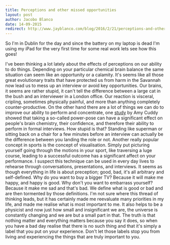 ```yaml
--- 
title: Perceptions and other missed opportunities
layout: post
author: Jacobo Blanco
date: 14-09-2015
redirect: http://www.jayblanco.com/blog/2016/2/21/perceptions-and-other-missed-opportunities
--- 
```


So I'm in Dublin for the day and since the battery on my laptop is dead I'm using my iPad for the very first time for some real *work* lets see how this goes!

I've been thinking a lot lately about the effects of perceptions on our ability to do things. Depending on your particular chemical brain balance the same situation can seem like an opportunity or a calamity. It's seems like all those great evolutionary traits that have protected us from harm in the Savannah now lead us to mess up an interview or avoid key opportunities.
Our brains, it seems are rather stupid, it can't tell the difference between a large cat in the bush and an interviewer in a London office. Our reaction is visceral, cripling, sometimes physically painful, and more than anything completely counter-productive. 
On the other hand there are a lot of things we can do to improve our ability to perform and concentrate, one [study](http://www.hbs.edu/faculty/Pages/item.aspx?num=43005) by Amy Cuddy showed that taking a so-called power-pose can have a significant effect on people's brain chemistry, their confidence, and therefore their ability to perform in formal interviews. How stupid is that? Standing like superman or sitting back on a chair for a few minutes before an interview can actually be the difference between you landing the role or not.
Another really popular concept in sports is the concept of visualisation. Simply put picturing yourself going through the motions in your sport, like traversing a luge course, leading to a successful outcome has a significant affect on your performance. I suspect this technique can be used in every day lives to rehearse through conversations, presentations, and interviews.
It seems as though everything in life is about preception; good, bad, it's all arbitrary and self-defined. Why do you want to buy a bigger TV? Because it will make me happy, and happy is good. Why don't you want to embarrass yourself? Because it make me sad and that's bad. We define what is good or bad and are then tormented by those definitions. 
I'm not sure where this thread of thinking leads, but it has certainly made me reevaluate many priorities in my life, and made me realise what is most important to me. It also helps to be a physicist and now just how small and insignificant we are, the universe is constantly changing and we are but a small part in that. The truth is that nothing matter and everything matters because you say it does, so when you have a bad day realise that there is no such thing and that it's simply a label that you put on your experience. Don't let those labels stop you from living and experiencing the things that are truly important to you.